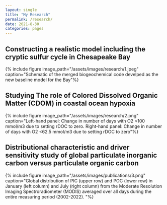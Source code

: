 ```yaml
---
layout: single
title: "My Research"
permalink: /research/
date: 2021-8-30
categories: pages
---
```

## Constructing a realistic model including the cryptic sulfur cycle in Chesapeake Bay 

{% include figure image_path="/assets/images/research/1.jpeg" caption="Schematic of the merged biogeochemical code develped as the new baseline model for the Bay"%}

## Studying The role of Colored Dissolved Organic Matter (CDOM) in coastal ocean hypoxia

{% include figure image_path="/assets/images/research/2.png" caption="Left-hand panel:  Change in number of days with O2 <100 mmol/m3 due to setting rDOC to zero. Right-hand panel: Change in number of days with O2 <62.5 mmol/m3 due to setting rDOC to zero"%}

## Distributional characteristic and driver sensitivity study of global particulate inorganic carbon versus particulate organic carbon

{% include figure image_path="/assets/images/publications/3.png" caption="Global distribution of PIC (upper row) and POC (lower row) in January (left column) and July (right column) from the Moderate Resolution Imaging Spectroradiometer (MODIS) averaged over all days during the entire measuring period (2002-2022). "%}
